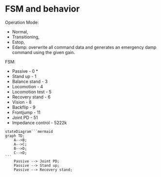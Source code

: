 # FSM and behavior

Operation Mode:&#x20;

* Normal,&#x20;
* Transitioning,&#x20;
* Estop,&#x20;
* Edamp: overwrite all command data and generates an emergency damp command using the given gain.

FSM:

* Passive - 0 \*
* Stand up - 1
* Balance stand - 3
* Locomotion - 4
* Locomotion test - 5
* Recovery stand - 6
* Vision - 8
* Backflip - 9
* Frontjump - 11
* Joint PD - 51
* Impedance control - 5222k

````mermaid
stateDiagram```mermaid
graph TD;
    A-->B;
    A-->C;
    B-->D;
    C-->D;
```
    Passive --> Joint PD;
    Passive --> Stand up;
    Passive --> Recovery stand;
````
